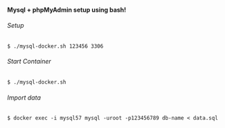 #### Mysql + phpMyAdmin setup using bash!


###### Setup

	$ ./mysql-docker.sh 123456 3306


###### Start Container 

	$ ./mysql-docker.sh


###### Import data

	$ docker exec -i mysql57 mysql -uroot -p123456789 db-name < data.sql

